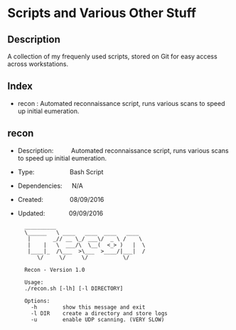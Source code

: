 # Scripts and Various Other Stuff
## Description
A collection of my frequenly used scripts, stored on Git for easy access across workstations.

## Index
- recon : Automated reconnaissance script, runs various scans to speed up initial eumeration.

## recon
+ Description: &emsp; &emsp; Automated reconnaissance script, runs various scans to speed up initial eumeration.  
+ Type: &emsp; &emsp; &emsp; &emsp; &nbsp;Bash Script  
+ Dependencies: &emsp; N/A  
+ Created:&emsp;&emsp;&emsp;&emsp; 08/09/2016  
+ Updated:&emsp; &emsp; &emsp; 09/09/2016 


		__________                            
		\______   \ ____   ____  ____   ____  
		 |       _// __ \_/ ___\/  _ \ /    \ 
		 |    |   \  ___/\  \__(  <_> )   |  \
		 |____|_  /\___  >\___  >____/|___|  /
			\/     \/     \/           \/ 
	
		Recon - Version 1.0
	
		Usage:
		./recon.sh [-lh] [-l DIRECTORY]
	
		Options:
		  -h   		show this message and exit
		  -l DIR	create a directory and store logs
		  -u    	enable UDP scanning. (VERY SLOW)


